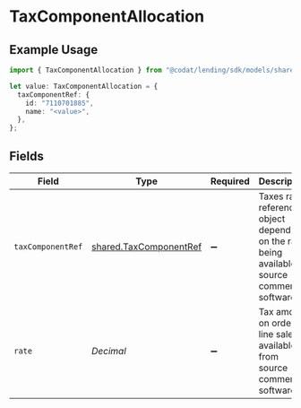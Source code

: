 # TaxComponentAllocation

## Example Usage

```typescript
import { TaxComponentAllocation } from "@codat/lending/sdk/models/shared";

let value: TaxComponentAllocation = {
  taxComponentRef: {
    id: "7110701885",
    name: "<value>",
  },
};
```

## Fields

| Field                                                                                            | Type                                                                                             | Required                                                                                         | Description                                                                                      |
| ------------------------------------------------------------------------------------------------ | ------------------------------------------------------------------------------------------------ | ------------------------------------------------------------------------------------------------ | ------------------------------------------------------------------------------------------------ |
| `taxComponentRef`                                                                                | [shared.TaxComponentRef](../../../sdk/models/shared/taxcomponentref.md)                          | :heavy_minus_sign:                                                                               | Taxes rates reference object depending on the rates being available on source commerce software. |
| `rate`                                                                                           | *Decimal*                                                                                        | :heavy_minus_sign:                                                                               | Tax amount on order line sale as available from source commerce software.                        |